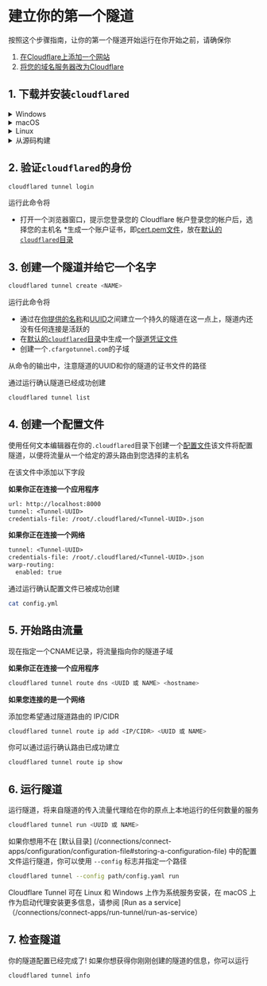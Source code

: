 # 建立你的第一个隧道

按照这个步骤指南，让你的第一个隧道开始运行在你开始之前，请确保你

1. [在Cloudflare上添加一个网站](https://support.cloudflare.com/hc/en-us/articles/201720164-Creating-a-Cloudflare-account-and-adding-a-website)
1. [将您的域名服务器改为Cloudflare](https://support.cloudflare.com/hc/en-us/articles/205195708)

## 1. 下载并安装`cloudflared`

<details>
<summary>Windows</summary>
<div>

首先，在你的机器上下载`cloudflared`访问 [downloads](/connections/connect-apps/install-and-setup/installation) 页面，找到适合您操作系统的软件包

接下来，将可执行文件重命名为`cloudflared.exe`，然后打开PowerShell改变目录到你的下载文件夹，运行`.\cloudflared.exe --version`它应该输出`cloudflared`的版本注意，`cloudflared.exe`可能是`cloudflared-windows-amd64.exe`或`cloudflared-windows-386.exe`，如果你没有重命名它

用你的下载目录的具体内容替换例子中的路径

```文字
PS C:\Users\Administrator\Downloads\cloudflared-stable-windows-amd64> .\cloudflared.exe --version
```

</div>
</details>

<details>
<summary>macOS</summary>
<div

创建隧道的第一步是在你的机器上下载并安装`cloudflared`

```sh
brew install cloudflare/cloudflare/cloudflared
```

或者，你可以直接 [下载最新的 Darwin amd64 版本]（/connections/connect-apps/install-and-setup/installation）

</div>
</details>

<details>
<summary>Linux</summary>
<div>

首先，在你的机器上下载`cloudflared`访问 [downloads](/connections/connect-apps/install-and-setup/installation) 页面，找到适合你的操作系统的软件包

接下来，安装 `cloudflared `

### .deb 安装
使用 deb 包管理器在兼容的机器上安装 `cloudflared `本例中使用了 `amd64 / x86-64`

```sh
wget -q https://github.com/cloudflare/cloudflared/releases/latest/download/cloudflared-linux-amd64.deb dpkg -i cloudflared-linux-amd64.deb
```

### .rpm 安装
使用 rpm 软件包管理器，在兼容的机器上安装 `cloudflared `本例中使用了 `amd64 / x86-64`

```sh
wget -q https://github.com/cloudflare/cloudflared/releases/latest/download/cloudflared-linux-x86_64.rpm
```

</div>
</details>

<details>
<summary>从源码构建</summary>
<div>

你也可以通过以下步骤从源代码构建最新版本的`cloudflared`

```sh
git clone https://github.com/cloudflare/cloudflared.git
cd cloudflared
make cloudflared
go install github.com/cloudflare/cloudflared/cmd/cloudflared
```

根据你安装`cloudflared`的位置，你也可以把它移到一个已知的路径

```bash
mv /root/cloudflared/cloudflared /usr/bin/cloudflared
```

</div>
</div> </details>

## 2. 验证`cloudflared`的身份

```bash
cloudflared tunnel login
```

运行此命令将

* 打开一个浏览器窗口，提示您登录您的 Cloudflare 帐户登录您的帐户后，选择您的主机名
*生成一个账户证书，即[cert.pem文件](/connections/connect-apps/install-and-setup/tunnel-useful-terms#cert-pem)，放在[默认的`cloudflared`目录](/connections/connect-apps/install-and-setup/tunnel-useful-terms#default-cloudflared-directory)

## 3. 创建一个隧道并给它一个名字

```bash
cloudflared tunnel create <NAME>
```

运行此命令将
* 通过在[你提供的名称](/connections/connect-apps/install-and-setup/tunnel-useful-terms#tunnel-name)和[UUID](/connections/connect-apps/install-and-setup/tunnel-useful-terms#tunnel-uuid)之间建立一个持久的隧道在这一点上，隧道内还没有任何连接是活跃的
* 在[默认的`cloudflared`目录](/connections/connect-apps/install-and-setup/tunnel-useful-terms#default-cloudflared-directory)中生成一个[隧道凭证文件](/connections/connect-apps/install-and-setup/tunnel-useful-terms#default-cloudflared-directory) 
* 创建一个`.cfargotunnel.com`的子域

从命令的输出中，注意隧道的UUID和你的隧道的证书文件的路径

通过运行确认隧道已经成功创建

```bash
cloudflared tunnel list
```

## 4. 创建一个配置文件

使用任何文本编辑器在你的`.cloudflared`目录下创建一个[配置文件](cn\1.联系\连接资源\2.配置隧道\配置文件\配置文件.md)该文件将配置隧道，以便将流量从一个给定的源头路由到您选择的主机名

在该文件中添加以下字段

**如果你正在连接一个应用程序**

```txt
url: http://localhost:8000
tunnel: <Tunnel-UUID>
credentials-file: /root/.cloudflared/<Tunnel-UUID>.json
```

**如果你正在连接一个网络**

```txt
tunnel: <Tunnel-UUID>
credentials-file: /root/.cloudflared/<Tunnel-UUID>.json
warp-routing:
  enabled: true
```

通过运行确认配置文件已被成功创建

```bash
cat config.yml
```

## 5. 开始路由流量

现在指定一个CNAME记录，将流量指向你的隧道子域

**如果你正在连接一个应用程序**

```bash
cloudflared tunnel route dns <UUID 或 NAME> <hostname>
```

**如果您连接的是一个网络**

添加您希望通过隧道路由的 IP/CIDR

```bash
cloudflared tunnel route ip add <IP/CIDR> <UUID 或 NAME>
```

你可以通过运行确认路由已成功建立

```bash
cloudflared tunnel route ip show 
```

## 6. 运行隧道 

运行隧道，将来自隧道的传入流量代理给在你的原点上本地运行的任何数量的服务

```bash
cloudflared tunnel run <UUID 或 NAME>
```

如果你想用不在 [默认目录] (/connections/connect-apps/configuration/configuration-file#storing-a-configuration-file) 中的配置文件运行隧道，你可以使用 `--config` 标志并指定一个路径

```bash
cloudflared tunnel --config path/config.yaml run
```

<Aside>

Cloudflare Tunnel 可在 Linux 和 Windows 上作为系统服务安装，在 macOS 上作为启动代理安装更多信息，请参阅 [Run as a service]（/connections/connect-apps/run-tunnel/run-as-service）

</Aside>

## 7. 检查隧道

你的隧道配置已经完成了! 如果你想获得你刚刚创建的隧道的信息，你可以运行

```bash
cloudflared tunnel info
```

